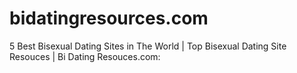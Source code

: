 # bidatingresources.com
5 Best Bisexual Dating Sites in The World | Top Bisexual Dating Site Resouces | Bi Dating Resouces.com:
